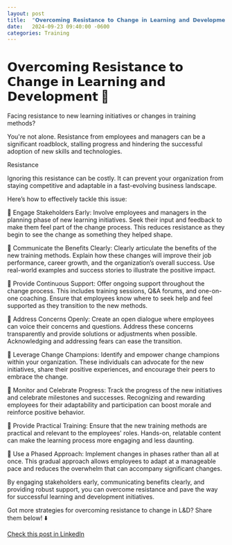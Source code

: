 ```yaml
---
layout: post
title:  "𝗢𝘃𝗲𝗿𝗰𝗼𝗺𝗶𝗻𝗴 𝗥𝗲𝘀𝗶𝘀𝘁𝗮𝗻𝗰𝗲 𝘁𝗼 𝗖𝗵𝗮𝗻𝗴𝗲 𝗶𝗻 𝗟𝗲𝗮𝗿𝗻𝗶𝗻𝗴 𝗮𝗻𝗱 𝗗𝗲𝘃𝗲𝗹𝗼𝗽𝗺𝗲𝗻𝘁 🌟"
date:   2024-09-23 09:40:00 -0600
categories: Training
---
```


# 𝗢𝘃𝗲𝗿𝗰𝗼𝗺𝗶𝗻𝗴 𝗥𝗲𝘀𝗶𝘀𝘁𝗮𝗻𝗰𝗲 𝘁𝗼 𝗖𝗵𝗮𝗻𝗴𝗲 𝗶𝗻 𝗟𝗲𝗮𝗿𝗻𝗶𝗻𝗴 𝗮𝗻𝗱 𝗗𝗲𝘃𝗲𝗹𝗼𝗽𝗺𝗲𝗻𝘁 🌟

Facing resistance to new learning initiatives or changes in training methods?

You're not alone. Resistance from employees and managers can be a significant roadblock, stalling progress and hindering the successful adoption of new skills and technologies.

Resistance

Ignoring this resistance can be costly. It can prevent your organization from staying competitive and adaptable in a fast-evolving business landscape.

Here’s how to effectively tackle this issue:

📌 Engage Stakeholders Early: Involve employees and managers in the planning phase of new learning initiatives. Seek their input and feedback to make them feel part of the change process. This reduces resistance as they begin to see the change as something they helped shape.

📌 Communicate the Benefits Clearly: Clearly articulate the benefits of the new training methods. Explain how these changes will improve their job performance, career growth, and the organization’s overall success. Use real-world examples and success stories to illustrate the positive impact.

📌 Provide Continuous Support: Offer ongoing support throughout the change process. This includes training sessions, Q&A forums, and one-on-one coaching. Ensure that employees know where to seek help and feel supported as they transition to the new methods.

📌 Address Concerns Openly: Create an open dialogue where employees can voice their concerns and questions. Address these concerns transparently and provide solutions or adjustments when possible. Acknowledging and addressing fears can ease the transition.

📌 Leverage Change Champions: Identify and empower change champions within your organization. These individuals can advocate for the new initiatives, share their positive experiences, and encourage their peers to embrace the change.

📌 Monitor and Celebrate Progress: Track the progress of the new initiatives and celebrate milestones and successes. Recognizing and rewarding employees for their adaptability and participation can boost morale and reinforce positive behavior.

📌 Provide Practical Training: Ensure that the new training methods are practical and relevant to the employees' roles. Hands-on, relatable content can make the learning process more engaging and less daunting.

📌 Use a Phased Approach: Implement changes in phases rather than all at once. This gradual approach allows employees to adapt at a manageable pace and reduces the overwhelm that can accompany significant changes.

By engaging stakeholders early, communicating benefits clearly, and providing robust support, you can overcome resistance and pave the way for successful learning and development initiatives.

Got more strategies for overcoming resistance to change in L&D? Share them below! ⬇️

[Check this post in LinkedIn](https://www.linkedin.com/posts/xmorera_changemanagement-learninganddevelopment-employeeengagement-activity-7243977436978122753-uTj1?utm_source=share&utm_medium=member_desktop)